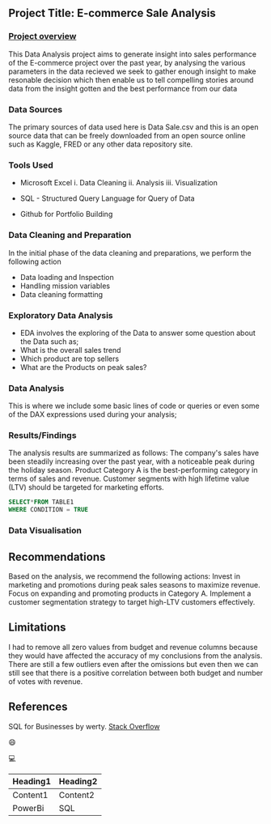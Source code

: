 ## Project Title: E-commerce Sale Analysis

### [Project overview](Project_Overview)
This Data Analysis project aims to generate insight into sales performance of the E-commerce project over the past year,
by analysing the various parameters in the data recieved we seek to gather enough insight to make resonable decision which
then enable us to tell compelling stories around data from the insight gotten and the best performance from our data

### Data Sources
The primary sources of data used here is Data Sale.csv and this is an open source data that can be freely downloaded 
from an open source online such as Kaggle, FRED or any other data repository site.

### Tools Used
- Microsoft Excel
   i. Data Cleaning
  ii. Analysis
iii. Visualization

- SQL - Structured Query Language for Query of Data
- Github for Portfolio Building

### Data Cleaning and Preparation
In the initial phase of the data cleaning and preparations, we perform the following action
-   Data loading and Inspection
-   Handling mission variables
-   Data cleaning formatting

### Exploratory Data Analysis
-   EDA involves the exploring of the Data to answer some question about the Data such as;
-   What is the overall sales trend
-   Which product are top sellers
-   What are the Products on peak sales?

### Data Analysis
This is where we include some basic lines of code or queries or even some of the DAX expressions used during your analysis;

### Results/Findings

The analysis results are summarized as follows:
The company's sales have been steadily increasing over the past year, with a noticeable peak during the holiday season.
Product Category A is the best-performing category in terms of sales and revenue.
Customer segments with high lifetime value (LTV) should be targeted for marketing efforts.

```SQL
SELECT*FROM TABLE1
WHERE CONDITION = TRUE
```


### Data Visualisation



## Recommendations
Based on the analysis, we recommend the following actions:
Invest in marketing and promotions during peak sales seasons to maximize revenue.
Focus on expanding and promoting products in Category A.
Implement a customer segmentation strategy to target high-LTV customers effectively.

## Limitations
I had to remove all zero values from budget and revenue columns because they would have affected the accuracy of my 
conclusions from the analysis. There are still a few outliers even after the omissions but even then we can still see 
that there is a positive correlation between both budget and number of votes with revenue.

## References
SQL for Businesses by werty.
[Stack Overflow](https://stack.com)

😄

💻

|Heading1|Heading2|
|--------|--------|
|Content1|Content2|
|PowerBi|SQL|

